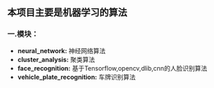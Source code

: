 ## 本项目主要是机器学习的算法
### 一.模块：
+ **neural_network:** 神经网络算法
+ **cluster_analysis:** 聚类算法
+ **face_recognition:** 基于Tensorflow,opencv,dlib,cnn的人脸识别算法
+ **vehicle_plate_recognition:** 车牌识别算法
